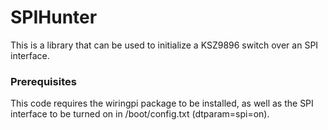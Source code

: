 # SPIHunter

This is a library that can be used to initialize a KSZ9896 switch over an SPI interface.

### Prerequisites

This code requires the wiringpi package to be installed, as well as the SPI interface to be turned on in /boot/config.txt (dtparam=spi=on).
